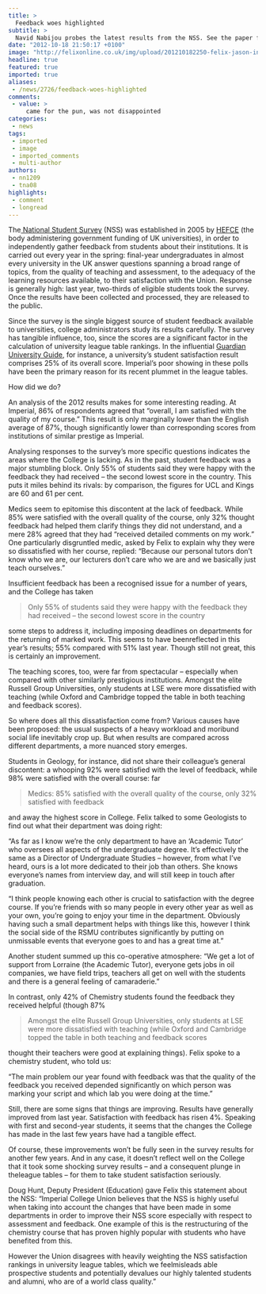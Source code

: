 ```yaml
---
title: >
  Feedback woes highlighted
subtitle: >
  Navid Nabijou probes the latest results from the NSS. See the paper for the tables.
date: "2012-10-18 21:50:17 +0100"
image: "http://felixonline.co.uk/img/upload/201210182250-felix-jason-in-article.jpg"
headline: true
featured: true
imported: true
aliases:
 - /news/2726/feedback-woes-highlighted
comments:
 - value: >
     came for the pun, was not disappointed
categories:
 - news
tags:
 - imported
 - image
 - imported_comments
 - multi-author
authors:
 - nn1209
 - tna08
highlights:
 - comment
 - longread
---
```


The[ National Student Survey](http://www.thestudentsurvey.com/) (NSS) was established in 2005 by [HEFCE](http://www.hefce.ac.uk/) (the body administering government funding of UK universities), in order to independently gather feedback from students about their institutions. It is carried out every year in the spring: final-year undergraduates in almost every university in the UK answer questions spanning a broad range of topics, from the quality of teaching and assessment, to the adequacy of the learning resources available, to their satisfaction with the Union. Response is generally high: last year, two-thirds of eligible students took the survey. Once the results have been collected and processed, they are released to the public.

Since the survey is the single biggest source of student feedback available to universities, college administrators study its results carefully. The survey has tangible influence, too, since the scores are a significant factor in the calculation of university league table rankings. In the influential [Guardian University Guide](http://www.guardian.co.uk/education/universityguide), for instance, a university’s student satisfaction result comprises 25% of its overall score. Imperial’s poor showing in these polls have been the primary reason for its recent plummet in the league tables.

How did we do?

An analysis of the 2012 results makes for some interesting reading. At Imperial, 86% of respondents agreed that “overall, I am satisfied with the quality of my course.” This result is only marginally lower than the English average of 87%, though significantly lower than corresponding scores from institutions of similar prestige as Imperial.

Analysing responses to the survey’s more specific questions indicates the areas where the College is lacking. As in the past, student feedback was a major stumbling block. Only 55% of students said they were happy with the feedback they had received – the second lowest score in the country. This puts it miles behind its rivals: by comparison, the figures for UCL and Kings are 60 and 61 per cent.

Medics seem to epitomise this discontent at the lack of feedback. While 85% were satisfied with the overall quality of the course, only 32% thought feedback had helped them clarify things they did not understand, and a mere 28% agreed that they had “received detailed comments on my work.”
 One particularly disgruntled medic, asked by Felix to explain why they were so dissatisfied with her course, replied: “Because our personal tutors don’t know who we are, our lecturers don’t care who we are and we basically just teach ourselves.”

Insufficient feedback has been a recognised issue for a number of years, and the College has taken

> Only 55% of students said they were happy with the feedback they had received – the second lowest score in the country

some steps to address it, including imposing deadlines on departments for the returning of marked work. This seems to have beenreflected in this year’s results; 55% compared with 51% last year. Though still not great, this is certainly an improvement.

The teaching scores, too, were far from spectacular – especially when compared with other similarly prestigious institutions. Amongst the elite Russell Group Universities, only students at LSE were more dissatisfied with teaching (while Oxford and Cambridge topped the table in both teaching and feedback scores).

So where does all this dissatisfaction come from? Various causes have been proposed: the usual suspects of a heavy workload and moribund social life inevitably crop up. But when results are compared across different departments, a more nuanced story emerges.

Students in Geology, for instance, did not share their colleague’s general discontent: a whooping 92% were satisfied with the level of feedback, while 98% were satisfied with the overall course: far

> Medics: 85% satisfied with the overall quality of the course, only 32% satisfied with feedback

and away the highest score in College. Felix talked to some Geologists to find out what their department was doing right:

“As far as I know we’re the only department to have an ‘Academic Tutor’ who oversees all aspects of the undergraduate degree. It’s effectively the same as a Director of Undergraduate Studies – however, from what I’ve heard, ours is a lot more dedicated to their job than others. She knows everyone’s names from interview day, and will still keep in touch after graduation.

“I think people knowing each other is crucial to satisfaction with the degree course. If you’re friends with so many people in every other year as well as your own, you’re going to enjoy your time in the department. Obviously having such a small department helps with things like this, however I think the social side of the RSMU contributes significantly by putting on unmissable events that everyone goes to and has a great time at.”

Another student summed up this co-operative atmosphere: “We get a lot of support from Lorraine (the Academic Tutor), everyone gets jobs in oil companies, we have field trips, teachers all get on well with the students and there is a general feeling of camaraderie.”

In contrast, only 42% of Chemistry students found the feedback they received helpful (though 87%

> Amongst the elite Russell Group Universities, only students at LSE were more dissatisfied with teaching (while Oxford and Cambridge topped the table in both teaching and feedback scores

thought their teachers were good at explaining things). Felix spoke to a chemistry student, who told us:

“The main problem our year found with feedback was that the quality of the feedback you received depended significantly on which person was marking your script and which lab you were doing at the time.”

Still, there are some signs that things are improving. Results have generally improved from last year. Satisfaction with feedback has risen 4%. Speaking with first and second-year students, it seems that the changes the College has made in the last few years have had a tangible effect.

Of course, these improvements won’t be fully seen in the survey results for another few years. And in any case, it doesn’t reflect well on the College that it took some shocking survey results – and a consequent plunge in theleague tables – for them to take student satisfaction seriously.

Doug Hunt, Deputy President (Education) gave Felix this statement about the NSS: “Imperial College Union believes that the NSS is highly useful when taking into account the changes that have been made in some departments in order to improve their NSS score especially with respect to assessment and feedback. One example of this is the restructuring of the chemistry course that has proven highly popular with students who have benefited from this.

However the Union disagrees with heavily weighting the NSS satisfaction rankings in university league tables, which we feelmisleads able prospective students and potentially devalues our highly talented students and alumni, who are of a world class quality.”
